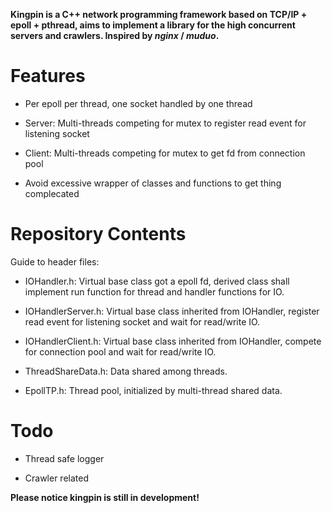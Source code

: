 **Kingpin is a C++ network programming framework based on TCP/IP + epoll + pthread, aims to implement a library for the high concurrent servers and crawlers. Inspired by *nginx* / *muduo*.**

# Features

* Per epoll per thread, one socket handled by one thread

* Server: Multi-threads competing for mutex to register read event for listening socket

* Client: Multi-threads competing for mutex to get fd from connection pool

* Avoid excessive wrapper of classes and functions to get thing complecated

# Repository Contents

Guide to header files:

* IOHandler.h: Virtual base class got a epoll fd, derived class shall implement run function for thread and handler functions for IO.

* IOHandlerServer.h: Virtual base class inherited from IOHandler, register read event for listening socket and wait for read/write IO.

* IOHandlerClient.h: Virtual base class inherited from IOHandler, compete for connection pool and wait for read/write IO.

* ThreadShareData.h: Data shared among threads.

* EpollTP.h: Thread pool, initialized by multi-thread shared data.

# Todo

* Thread safe logger

* Crawler related

**Please notice kingpin is still in development!**
